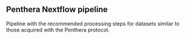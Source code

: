 Penthera Nextflow pipeline
--------------------------

Pipeline with the recommended processing steps for
datasets similar to those acquired with the 
Penthera protocol.